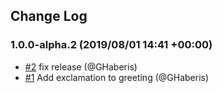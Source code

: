 ## Change Log

### 1.0.0-alpha.2 (2019/08/01 14:41 +00:00)
- [#2](https://github.com/ghaberis/haberisfy/pull/2) fix release (@GHaberis)
- [#1](https://github.com/ghaberis/haberisfy/pull/1) Add exclamation to greeting (@GHaberis)